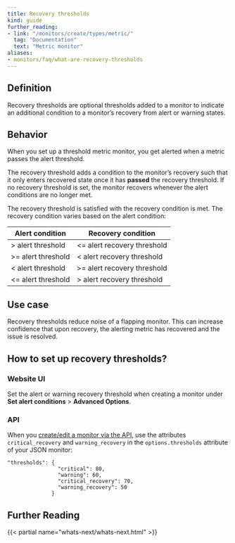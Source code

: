 ```yaml
---
title: Recovery thresholds
kind: guide
further_reading:
- link: "/monitors/create/types/metric/"
  tag: "Documentation"
  text: "Metric monitor"
aliases:
- monitors/faq/what-are-recovery-thresholds
---
```


## Definition

Recovery thresholds are optional thresholds added to a monitor to indicate an additional condition to a monitor’s recovery from alert or warning states.

## Behavior

When you set up a threshold metric monitor, you get alerted when a metric passes the alert threshold.

The recovery threshold adds a condition to the monitor’s recovery such that it only enters recovered state once it has **passed** the recovery threshold. If no recovery threshold is set, the monitor recovers whenever the alert conditions are no longer met.

The recovery threshold is satisfied with the recovery condition is met. The recovery condition varies based on the alert condition:

| Alert condition    | Recovery condition          |
|--------------------|-----------------------------|
| > alert threshold  | <= alert recovery threshold |
| >= alert threshold | < alert recovery threshold  |
| < alert threshold  | >= alert recovery threshold |
| <= alert threshold | > alert recovery threshold  |

## Use case

Recovery thresholds reduce noise of a flapping monitor. This can increase confidence that upon recovery, the alerting metric has recovered and the issue is resolved.

## How to set up recovery thresholds?

### Website UI

Set the alert or warning recovery threshold when creating a monitor under **Set alert conditions** > **Advanced Options**.

### API

When you [create/edit a monitor via the API][1], use the attributes `critical_recovery` and `warning_recovery` in the `options.thresholds` attribute of your JSON monitor:

```text
"thresholds": {
                "critical": 80,
                "warning": 60,
                "critical_recovery": 70,
                "warning_recovery": 50
              }
```

## Further Reading

{{< partial name="whats-next/whats-next.html" >}}

[1]: /api/v1/monitors/
